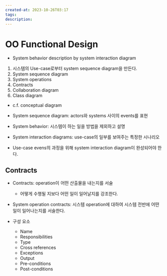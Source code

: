 ```yaml
---
created-at: 2023-10-26T03:17
tags: 
description:
---
```

# OO Functional Design
- System behavior description by system interaction diagram

1. 시스템의 Use-case로부터 system sequence diagram을 만든다.
2. System sequence diagram
3. System operations
4. Contracts
5. Collaboration diagram
6. Class diagram

- c.f. conceptual diagram


- System sequence diagram: actors와 systems 사이의 events를 표현
- System behavior: 시스템이 하는 일을 방법을 제외하고 설명
- System interaction diagrams: use-case의 일부를 보여주는 특정한 시나리오
- Use-case evens의 과정을 위해 system interaction diagram이 완성되어야 한다.

## Contracts
- Contracts: operation이 어떤 산출물을 내는지를 서술
	- 어떻게 수행될 지보다 어떤 일이 일어날지를 강조한다.
- System operation contracts: 시스템 operation에 대하여 시스템 전반에 어떤 일이 일어나는지를 서술한다.

- 구성 요소
	- Name
	- Responsibilities
	- Type
	- Cross references
	- Exceptions
	- Output
	- Pre-conditions
	- Post-conditions